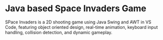 # Java based Space Invaders Game
SPace Invaders is a 2D shooting game using Java Swing and AWT in VS Code, featuring object
oriented design, real-time animation, keyboard input handling, collision detection, and 
dynamic gameplay. 
